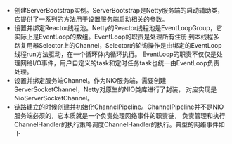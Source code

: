 - 创建ServerBootstrap实例。ServerBootstrap是Netty服务端的启动辅助类，它提供了一系列的方法用于设置服务端启动相关的参数。
- 设置并绑定Reactor线程池。Netty的Reactor线程池是EventLoopGroup，它实际上是EventLoop的数组。EventLoop的职责是处理所有注册
  到本线程多路复用器Selector上的Channel，Selector的轮询操作是由绑定的EventLoop线程run方法驱动，在一个循环体内循环执行。
  EventLoop的职责不仅仅是处理网络I/O事件，用户自定义的task和定时任务task也统一由EventLoop负责处理。
- 设置并绑定服务端Channel。作为NIO服务端，需要创建ServerSocketChannel，Netty对原生的NIO类库进行了封装， 对应实现是NioServerSocketChannel。
- 链路建立的时候创建并初始化ChannelPipeline。ChannelPipeline并不是NIO服务端必须的，它本质就是一个负责处理网络事件的职责链，
  负责管理和执行ChannelHandler的执行策略调度ChannelHandler的执行。典型的网络事件如下

